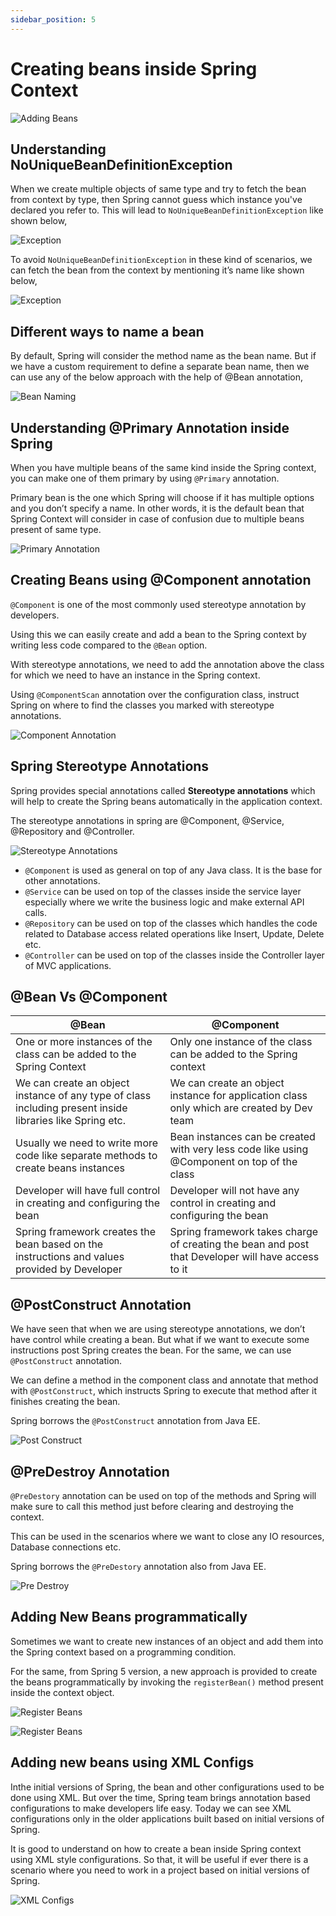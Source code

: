 ```yaml
---
sidebar_position: 5
---
```


# Creating beans inside Spring Context 

![Adding Beans](./spring-core/img/adding-beans.png)

## Understanding NoUniqueBeanDefinitionException

When we create multiple objects of same type and try to fetch the bean from context by type, then Spring cannot guess which instance you've declared you refer to. This will lead to `NoUniqueBeanDefinitionException` like shown below, 

![Exception](./img/exception1.png)

To avoid `NoUniqueBeanDefinitionException` in these kind of scenarios, we can fetch the bean from the context by mentioning it’s name like shown below, 

![Exception](./img/exception2.png)

## Different ways to name a bean

By default, Spring will consider the method name as the bean name. But if we have a custom requirement to define a separate bean name, then we can use any of the below approach with the help of @Bean annotation, 

![Bean Naming](./img/bean-name.png)

## Understanding @Primary Annotation inside Spring

When you have multiple beans of the same kind inside the Spring context, you can make one of them primary by using `@Primary` annotation. 

Primary bean is the one which Spring will choose if it has multiple options and you don’t specify a name. In other words, it is the default bean that Spring Context will consider in case of confusion due to multiple beans present of same type.

![Primary Annotation](./img/primary-annotation.png)

## Creating Beans using @Component annotation

`@Component` is one of the most commonly used stereotype annotation by developers. 

Using this we can easily create and add a bean to the Spring context by writing less code compared to the `@Bean` option. 

With stereotype annotations, we need to add the annotation above the class for which we need to have an instance in the Spring context. 

Using `@ComponentScan` annotation over the configuration class, instruct Spring on where to find the classes you marked with stereotype annotations. 

![Component Annotation](./img/component-annotation.png)

## Spring Stereotype Annotations

Spring provides special annotations called **Stereotype annotations** which will help to create the Spring beans automatically in the application context. 

The stereotype annotations in spring are @Component, @Service, @Repository and @Controller.

![Stereotype Annotations](./img/stereotype-annotation.png)

- `@Component` is used as general on top of any Java class. It is the base for other annotations.
- `@Service` can be used on top of the classes inside the service layer especially where we write the business logic and make external API calls.
- `@Repository` can be used on top of the classes which handles the code related to Database access related operations like Insert,  Update, Delete etc.
- `@Controller` can be used on top of the classes inside the Controller layer of MVC applications.

## @Bean Vs @Component 

| @Bean | @Component |
|---|---|
|One or more instances of the class can be added to the Spring Context |Only one instance of the class can be added to the Spring context |
|We can create an object instance of any type of class including present inside libraries like Spring etc. | We can create an object instance for application class only which are created by Dev team |
| Usually we need to write more code like separate methods to create beans instances  | Bean instances can be created with very less code like using @Component on top of the class |
| Developer will have full control in creating and configuring the bean | Developer will not have any control in creating and configuring the bean |
| Spring framework creates the bean based on the instructions and values provided by Developer | Spring framework takes charge of creating the bean and post that Developer will have access to it |


## @PostConstruct Annotation 

We have seen that when we are using stereotype annotations, we don’t have control while creating a bean. But what if we want to execute some instructions post Spring creates the bean. For the same, we can use `@PostConstruct` annotation.

We can define a method in the component class and annotate that method with `@PostConstruct`, which instructs Spring to execute that method after it finishes creating the bean.

Spring borrows the `@PostConstruct` annotation from Java EE.

![Post Construct](./img/post-construct.png)

## @PreDestroy Annotation 

`@PreDestory` annotation can be used on top of the methods and Spring will make sure to call this method just before clearing and destroying the context. 

This can be used in the scenarios where we want to close any IO resources, Database connections etc. 

Spring borrows the `@PreDestory` annotation also from Java EE.

![Pre Destroy](./img/pre-destroy.png)

## Adding New Beans programmatically

Sometimes we want to create new instances of an object and add them into the Spring context based on a programming condition. 

For the same, from Spring 5 version, a new approach is provided to create the beans programmatically by invoking the `registerBean()` method present inside the context object. 

![Register Beans](./img/register-beans.png)

![Register Beans](./img/register-bean1.png)

## Adding new beans using XML Configs

Inthe initial versions of Spring, the bean and other configurations used to be done using XML. But over the time, Spring team brings annotation based configurations to make developers life easy. Today we can see XML configurations only in the older applications built based on initial versions of Spring. 

It is good to understand on how to create a bean inside Spring context using XML style configurations. So that, it will be useful if ever there is a scenario where you need to work in a project based on initial versions of Spring. 

![XML Configs](./img/xml-config.png)